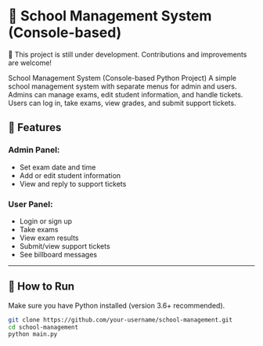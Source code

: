 # 🏫 School Management System (Console-based)
🚧 This project is still under development. Contributions and improvements are welcome!

School Management System (Console-based Python Project)  A simple school management system with separate menus for admin and users. Admins can manage exams, edit student information, and handle tickets. Users can log in, take exams, view grades, and submit support tickets.


## 📌 Features

### Admin Panel:
- Set exam date and time
- Add or edit student information
- View and reply to support tickets

### User Panel:
- Login or sign up
- Take exams
- View exam results
- Submit/view support tickets
- See billboard messages

---

## 🚀 How to Run

Make sure you have Python installed (version 3.6+ recommended).

```bash
git clone https://github.com/your-username/school-management.git
cd school-management
python main.py
